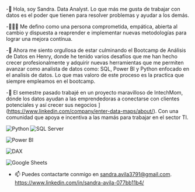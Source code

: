 -👋 Hola, soy Sandra. Data Analyst. Lo que más me gusta de trabajar con datos es el poder que tienen para resolver problemas y ayudar a los demás.

-👩🏻‍🦱 Me defino como una persona  comprometida, empática, abierta al cambio y dispuesta a reaprender e implementar nuevas metodologías para lograr una mejora contínua. 

-💞️ Ahora me siento orgullosa de estar culminando el Bootcamp de Análisis de Datos en Henry, donde he tenido varios desafíos que me han hecho crecer profesionalmente y adquirir 
nuevas herramientas que me permiten avanzar como analista de datos como: SQL, Power BI y Python enfocado en el analisis de datos. Lo que mas valoro de este proceso es la practica que siempre empleamos en el bootcamp.

-🌱 El semestre pasado trabajé en un proyecto maravilloso de IntechMom, 
dónde los datos ayudan a las emprendedoras a conectarse con clientes potenciales y así crecer sus negocios
](https://www.linkedin.com/company/enter-data-maps/about/). Con una comunidad que apoya e incentiva a las mamás para trabajar en el sector TI.
[
](https://www.linkedin.com/company/intechmomlatam/mycompany/verification/) 

![Python](https://img.shields.io/badge/Python-3776AB?style=for-the-badge&logo=python&logoColor=white)
![SQL Server](https://img.shields.io/badge/SQL%20Server-CC2927?style=for-the-badge&logo=microsoftsqlserver&logoColor=white)

![Power BI](https://img.shields.io/badge/-Power%20BI-05122A?logo=powerbi)

![DAX](https://img.shields.io/badge/DAX%20with%20Power%20BI-F2C811?style=for-the-badge&logo=powerbi&logoColor=black)

![Google Sheets](https://img.shields.io/badge/Google%20Sheets-34A853?style=for-the-badge&logo=googlesheets&logoColor=white)


- 📫 Puedes contactarte conmigo en sandra.avila3791@gmail.com.  
 https://www.linkedin.com/in/sandra-avila-077bb11b4/ 


<!---
Sandranalyst/Sandranalyst is a ✨ special ✨ repository because its `README.md` (this file) appears on your GitHub profile.
You can click the Preview link to take a look at your changes.
--->
